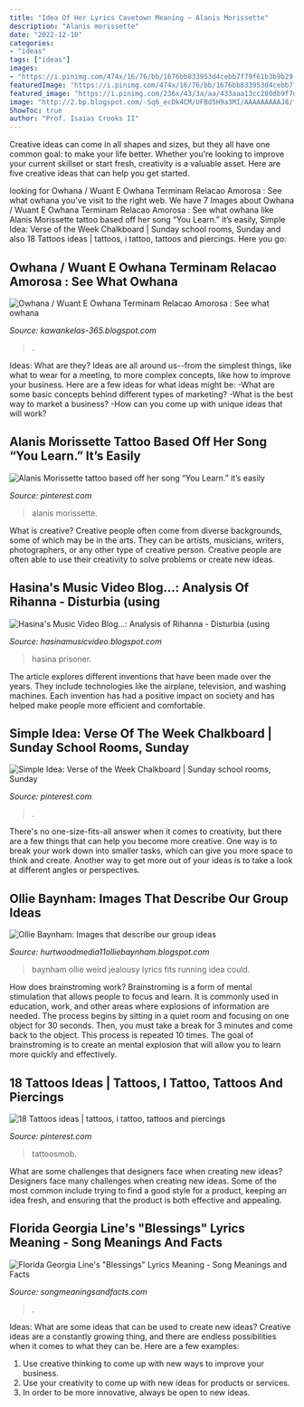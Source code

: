```yaml
---
title: "Idea Of Her Lyrics Cavetown Meaning ~ Alanis Morissette"
description: "Alanis morissette"
date: "2022-12-10"
categories:
- "ideas"
tags: ["ideas"]
images:
- "https://i.pinimg.com/474x/16/76/bb/1676bb833953d4cebb7f79f61b3b9b29--worship-ideas-chalkboard-ideas.jpg"
featuredImage: "https://i.pinimg.com/474x/16/76/bb/1676bb833953d4cebb7f79f61b3b9b29--worship-ideas-chalkboard-ideas.jpg"
featured_image: "https://i.pinimg.com/236x/43/3a/aa/433aaa13cc280db9f7d4c3aafc07a8a3--quote-tattoos-tattoo-art.jpg"
image: "http://2.bp.blogspot.com/-Sq6_ecDk4CM/UFBd5H9a3MI/AAAAAAAAAJ8/f6fYXzTGyNs/s1600/295127_498994406780115_834061096_n_large.jpg"
ShowToc: true
author: "Prof. Isaias Crooks II"
---
```



Creative ideas can come in all shapes and sizes, but they all have one common goal: to make your life better. Whether you're looking to improve your current skillset or start fresh, creativity is a valuable asset. Here are five creative ideas that can help you get started.

	

		
looking for Owhana / Wuant E Owhana Terminam Relacao Amorosa : See what owhana you've visit to the right web. We have 7 Images about Owhana / Wuant E Owhana Terminam Relacao Amorosa : See what owhana like Alanis Morissette tattoo based off her song “You Learn.” it’s easily, Simple Idea: Verse of the Week Chalkboard | Sunday school rooms, Sunday and also 18 Tattoos ideas | tattoos, i tattoo, tattoos and piercings. Here you go:
		
    
## Owhana / Wuant E Owhana Terminam Relacao Amorosa : See What Owhana

<img loading=lazy src="https://www.famousbirthdays.com/headshots/owhana-2.jpg" onerror="this.onerror=null;this.src='https://tse3.mm.bing.net/th?id=OIP.6AdtQw8kQO0jjQ7aRTuRoAAAAA&amp;pid=15.1';" alt="Owhana / Wuant E Owhana Terminam Relacao Amorosa : See what owhana">

_Source: kawankelas-365.blogspot.com_

>. 

	

Ideas: What are they?
Ideas are all around us--from the simplest things, like what to wear for a meeting, to more complex concepts, like how to improve your business. Here are a few ideas for what ideas might be: 
-What are some basic concepts behind different types of marketing? 
-What is the best way to market a business? 
-How can you come up with unique ideas that will work?

    
## Alanis Morissette Tattoo Based Off Her Song “You Learn.” It’s Easily

<img loading=lazy src="https://i.pinimg.com/736x/2f/df/14/2fdf143c3623c0c2e95599738659f4d8--alanis-morissette-lyrics-alanis-morissette-you-learn.jpg" onerror="this.onerror=null;this.src='https://tse3.mm.bing.net/th?id=OIP.ERPsmv3H35erNI7hUcOjyAHaHa&amp;pid=15.1';" alt="Alanis Morissette tattoo based off her song “You Learn.” it’s easily">

_Source: pinterest.com_

>alanis morissette. 

	

What is creative?
Creative people often come from diverse backgrounds, some of which may be in the arts. They can be artists, musicians, writers, photographers, or any other type of creative person. Creative people are often able to use their creativity to solve problems or create new ideas.

    
## Hasina&#039;s Music Video Blog...: Analysis Of Rihanna - Disturbia (using

<img loading=lazy src="http://3.bp.blogspot.com/_I6dhg-xn0JA/TJpXdkZc5uI/AAAAAAAAAEg/OjOts7XUEOE/s1600/guard+role.JPG" onerror="this.onerror=null;this.src='https://tse3.mm.bing.net/th?id=OIP.lPDILDdyv5KRhhRgYHiYnwHaDP&amp;pid=15.1';" alt="Hasina&#039;s Music Video Blog...: Analysis of Rihanna - Disturbia (using">

_Source: hasinamusicvideo.blogspot.com_

>hasina prisoner. 

	

The article explores different inventions that have been made over the years. They include technologies like the airplane, television, and washing machines. Each invention has had a positive impact on society and has helped make people more efficient and comfortable.

    
## Simple Idea: Verse Of The Week Chalkboard | Sunday School Rooms, Sunday

<img loading=lazy src="https://i.pinimg.com/474x/16/76/bb/1676bb833953d4cebb7f79f61b3b9b29--worship-ideas-chalkboard-ideas.jpg" onerror="this.onerror=null;this.src='https://tse3.mm.bing.net/th?id=OIP.htGOkm28-MW46VGb98hKQgAAAA&amp;pid=15.1';" alt="Simple Idea: Verse of the Week Chalkboard | Sunday school rooms, Sunday">

_Source: pinterest.com_

>. 

	

There's no one-size-fits-all answer when it comes to creativity, but there are a few things that can help you become more creative. One way is to break your work down into smaller tasks, which can give you more space to think and create. Another way to get more out of your ideas is to take a look at different angles or perspectives.

    
## Ollie Baynham: Images That Describe Our Group Ideas

<img loading=lazy src="http://2.bp.blogspot.com/-Sq6_ecDk4CM/UFBd5H9a3MI/AAAAAAAAAJ8/f6fYXzTGyNs/s1600/295127_498994406780115_834061096_n_large.jpg" onerror="this.onerror=null;this.src='https://tse3.mm.bing.net/th?id=OIP.Alx_8iiM7Ld_cqG_BsFmygHaFj&amp;pid=15.1';" alt="Ollie Baynham: Images that describe our group ideas">

_Source: hurtwoodmedia11olliebaynham.blogspot.com_

>baynham ollie weird jealousy lyrics fits running idea could. 

	

How does brainstroming work?
Brainstroming is a form of mental stimulation that allows people to focus and learn. It is commonly used in education, work, and other areas where explosions of information are needed. The process begins by sitting in a quiet room and focusing on one object for 30 seconds. Then, you must take a break for 3 minutes and come back to the object. This process is repeated 10 times. The goal of brainstroming is to create an mental explosion that will allow you to learn more quickly and effectively.

    
## 18 Tattoos Ideas | Tattoos, I Tattoo, Tattoos And Piercings

<img loading=lazy src="https://i.pinimg.com/236x/43/3a/aa/433aaa13cc280db9f7d4c3aafc07a8a3--quote-tattoos-tattoo-art.jpg" onerror="this.onerror=null;this.src='https://tse3.mm.bing.net/th?id=OIP.7oRF5eFFzcZDImiaNttZGAAAAA&amp;pid=15.1';" alt="18 Tattoos ideas | tattoos, i tattoo, tattoos and piercings">

_Source: pinterest.com_

>tattoosmob. 

	

What are some challenges that designers face when creating new ideas?
Designers face many challenges when creating new ideas. Some of the most common include trying to find a good style for a product, keeping an idea fresh, and ensuring that the product is both effective and appealing.

    
## Florida Georgia Line&#039;s &quot;Blessings&quot; Lyrics Meaning - Song Meanings And Facts

<img loading=lazy src="http://www.songmeaningsandfacts.com/wp-content/uploads/2019/09/Blessings.png" onerror="this.onerror=null;this.src='https://tse3.mm.bing.net/th?id=OIP.7KR94PkfrXbCktSg46cysQAAAA&amp;pid=15.1';" alt="Florida Georgia Line&#039;s &quot;Blessings&quot; Lyrics Meaning - Song Meanings and Facts">

_Source: songmeaningsandfacts.com_

>. 

	

Ideas: What are some ideas that can be used to create new ideas?
Creative ideas are a constantly growing thing, and there are endless possibilities when it comes to what they can be. Here are a few examples:
1. Use creative thinking to come up with new ways to improve your business.
2. Use your creativity to come up with new ideas for products or services.
3. In order to be more innovative, always be open to new ideas.

